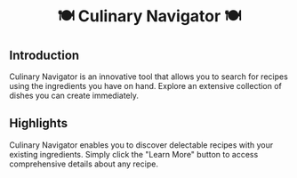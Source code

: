 <h1 align='center'>🍽️ Culinary Navigator 🍽️</h1>

## Introduction
Culinary Navigator is an innovative tool that allows you to search for recipes using the ingredients you have on hand. Explore an extensive collection of dishes you can create immediately.

## Highlights
Culinary Navigator enables you to discover delectable recipes with your existing ingredients. Simply click the "Learn More" button to access comprehensive details about any recipe.





